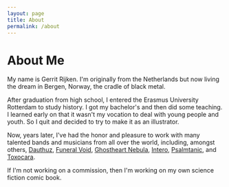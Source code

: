 ```yaml
---
layout: page
title: About
permalink: /about
---
```


# About Me
My name is Gerrit Rijken. I'm originally from the Netherlands but now living the dream in Bergen, Norway, the cradle of black metal.

After graduation from high school, I entered the Erasmus University Rotterdam to study history. I got my bachelor's and then did some teaching. I learned early on that it wasn't my vocation to deal with young people and youth. So I quit and decided to try to make it as an illustrator. 

Now, years later, I've had the honor and pleasure to work with many talented bands and musicians from all over the world, including, amongst others, [Dauthuz](https://www.facebook.com/dauthuzdeathmetal/about/), [Funeral Void](https://fvneralvoid.bandcamp.com/), [Ghostheart Nebula](https://ghostheartnebula.bandcamp.com/), [Intero](https://intero.bandcamp.com/), [Psalmtanic](https://psalmtanic.bandcamp.com/), and [Toxocara](https://toxocara.bandcamp.com/).

If I'm not working on a commission, then I'm working on my own science fiction comic book.  

<!-- # My Process
Here's how I typically work. First, I ask you what kind of design you have in mind. Then I'll do some sketches and send them your way, and you can choose which design you favor. 

If you go over to my [Behance](https://www.behance.net/tundratoucan) profile, you can find some step-by-step demonstrations from early sketches to finished works, which will give you an idea of my design process in action.

As payment for my services I ask a flat fee of 2000 NOK/200 EUR/200 USD, whether a logo or T-shirt art, with 50% of the amount paid upfront **before start of the project**.<sup>1</sup>

# Get in Touch!
If you're interested in a collaboration or commission, or would just like to talk art and logos, [get in touch](../contact)!

##### [1] The fee amount and upfront percentage are somewhat flexible (depending on the scope and complexity of requirements). -->